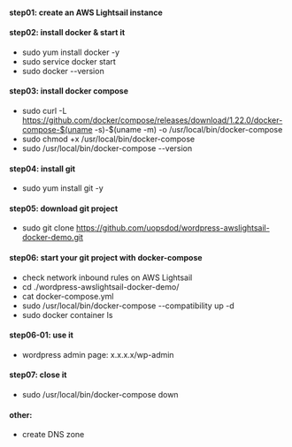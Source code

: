 
#### step01: create an AWS Lightsail instance 
#### step02: install docker & start it
* sudo yum install docker -y 
* sudo service docker start
* sudo docker --version
#### step03: install docker compose 
* sudo curl -L https://github.com/docker/compose/releases/download/1.22.0/docker-compose-$(uname -s)-$(uname -m) -o /usr/local/bin/docker-compose
* sudo chmod +x /usr/local/bin/docker-compose
* sudo /usr/local/bin/docker-compose --version

#### step04: install git 
* sudo yum install git -y
#### step05: download git project
* sudo git clone https://github.com/uopsdod/wordpress-awslightsail-docker-demo.git

#### step06: start your git project with docker-compose 
* check network inbound rules on AWS Lightsail 
* cd ./wordpress-awslightsail-docker-demo/
* cat docker-compose.yml
* sudo /usr/local/bin/docker-compose --compatibility up -d
* sudo docker container ls

#### step06-01: use it
* wordpress admin page: x.x.x.x/wp-admin

#### step07: close it
* sudo /usr/local/bin/docker-compose down

#### other: 
* create DNS zone 

